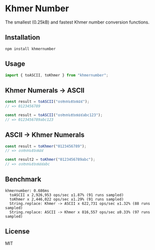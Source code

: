 # Khmer Number

The smallest (0.25kB) and fastest Khmer number conversion functions. 

## Installation

```shell
npm install khmernumber
```

## Usage

```js
import { toASCII, toKhmer } from "khmernumber";
```

## Khmer Numerals -> ASCII

```js
const result = toASCII("០១២៣៤៥៦៧៨៩");
// => 0123456789

const result = toASCII("០១២៣៤៥៦៧៨៩abc123");
// => 0123456789abc123
```

## ASCII -> Khmer Numerals

```js
const result = toKhmer("0123456789");
// => ០១២៣៤៥៦៧៨៩

const result2 = toKhmer("0123456789abc");
// => ០១២៣៤៥៦៧៨៩abc
```


## Benchmark

```
khmernumber: 0.686ms
  toASCII x 2,926,953 ops/sec ±1.87% (91 runs sampled)
  toKhmer x 2,446,022 ops/sec ±1.29% (91 runs sampled)
  String.replace: Khmer -> ASCII x 622,731 ops/sec ±1.32% (88 runs sampled)
  String.replace: ASCII -> Khmer x 816,557 ops/sec ±0.33% (97 runs sampled)
```

## License

MIT
